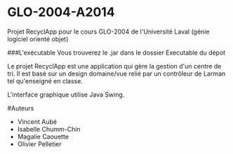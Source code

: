 GLO-2004-A2014
==============

Projet RecyclApp pour le cours GLO-2004 de l'Université Laval (génie logiciel orienté objet)

###L'exécutable
Vous trouverez le .jar dans le dossier Executable du dépot

Le projet RecyclApp est une application qui gère la gestion d'un centre de tri.
Il est basé sur un design domaine/vue relié par un contrôleur de Larman tel qu'enseigné en classe.

L'interface graphique utilise Java Swing.

#Auteurs
* Vincent Aubé
* Isabelle Chumm-Chin
* Magalie Caouette
* Olivier Pelletier
